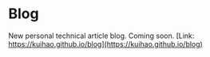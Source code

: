 # Blog
New personal technical article blog. Coming soon.
[Link: https://kuihao.github.io/blog](https://kuihao.github.io/blog)
